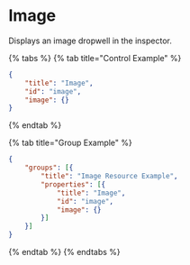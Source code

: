 # Image

Displays an image dropwell in the inspector.

{% tabs %}
{% tab title="Control Example" %}
```json
{
    "title": "Image",
    "id": "image",
    "image": {}
}
```
{% endtab %}

{% tab title="Group Example" %}
```json
{
    "groups": [{
        "title": "Image Resource Example",
        "properties": [{
            "title": "Image",
            "id": "image",
            "image": {}
        }]
    }]
}
```
{% endtab %}
{% endtabs %}
